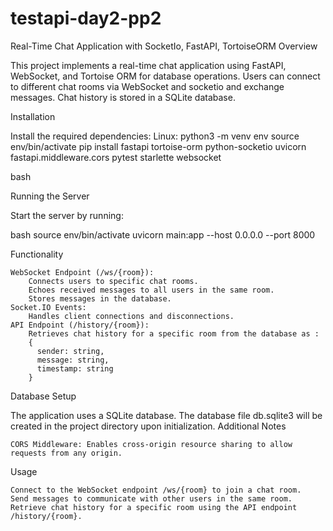 # testapi-day2-pp2
Real-Time Chat Application with SocketIo, FastAPI, TortoiseORM
Overview

This project implements a real-time chat application using FastAPI, WebSocket, and Tortoise ORM for database operations. Users can connect to different chat rooms via WebSocket and socketio and exchange messages. Chat history is stored in a SQLite database.

Installation

Install the required dependencies:
Linux: python3 -m venv env
source env/bin/activate
pip install fastapi tortoise-orm python-socketio uvicorn fastapi.middleware.cors pytest starlette websocket

bash

Running the Server

Start the server by running:

bash
source env/bin/activate
uvicorn main:app --host 0.0.0.0 --port 8000

Functionality

    WebSocket Endpoint (/ws/{room}):
        Connects users to specific chat rooms.
        Echoes received messages to all users in the same room.
        Stores messages in the database.
    Socket.IO Events:
        Handles client connections and disconnections.
    API Endpoint (/history/{room}):
        Retrieves chat history for a specific room from the database as : 
        {
          sender: string, 
          message: string,
          timestamp: string
        }

Database Setup

The application uses a SQLite database. The database file db.sqlite3 will be created in the project directory upon initialization.
Additional Notes

    CORS Middleware: Enables cross-origin resource sharing to allow requests from any origin.

Usage

    Connect to the WebSocket endpoint /ws/{room} to join a chat room.
    Send messages to communicate with other users in the same room.
    Retrieve chat history for a specific room using the API endpoint /history/{room}.
